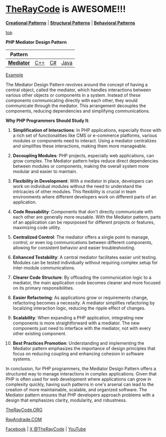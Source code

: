 # [TheRayCode](../../../README.md) is AWESOME!!!

**[Creational Patterns](../../Creational/README.md)** | **[Structural Patterns](../../Structural/README.md)** | **[Behavioral Patterns](../README.md)**

[top](../README.md)

**PHP Mediator Design Pattern**

|Pattern|   |   |   |
|---|---|---|---|
| [**Mediator**](README.md) | [C++](../../../CPP/Behavioral/Mediator/README.md) | [C#](../../../Csharp/Behavioral/Mediator/README.md) | [Java](../../../Java/Behavioral/Mediator/README.md) |

[Example](Example/README.md) 

The Mediator Design Pattern revolves around the concept of having a central object, called the mediator, which handles interactions between various other objects or components in a system. Instead of these components communicating directly with each other, they would communicate through the mediator. This arrangement decouples the components, reducing dependencies and simplifying communications.

**Why PHP Programmers Should Study It**:

1. **Simplification of Interactions**: In PHP applications, especially those with a rich set of functionalities like CMS or e-commerce platforms, various modules or components need to interact. Using a mediator centralizes and simplifies these interactions, making them more manageable.

2. **Decoupling Modules**: PHP projects, especially web applications, can grow complex. The Mediator pattern helps reduce direct dependencies between modules or components, making the overall system more modular and easier to maintain.

3. **Flexibility in Development**: With a mediator in place, developers can work on individual modules without the need to understand the intricacies of other modules. This flexibility is crucial in team environments where different developers work on different parts of an application.

4. **Code Reusability**: Components that don't directly communicate with each other are generally more reusable. With the Mediator pattern, parts of an application can be repurposed for different projects or features, maximizing code utility.

5. **Centralized Control**: The mediator offers a single point to manage, control, or even log communications between different components, allowing for consistent behavior and easier troubleshooting.

6. **Enhanced Testability**: A central mediator facilitates easier unit testing. Modules can be tested individually without requiring complex setup for inter-module communications.

7. **Clearer Code Structure**: By offloading the communication logic to a mediator, the main application code becomes cleaner and more focused on its primary responsibilities.

8. **Easier Refactoring**: As applications grow or requirements change, refactoring becomes a necessity. A mediator simplifies refactoring by localizing interaction logic, reducing the ripple effect of changes.

9. **Scalability**: When expanding a PHP application, integrating new components is more straightforward with a mediator. The new components just need to interface with the mediator, not with every other existing component.

10. **Best Practices Promotion**: Understanding and implementing the Mediator pattern emphasizes the importance of design principles that focus on reducing coupling and enhancing cohesion in software systems.

In conclusion, for PHP programmers, the Mediator Design Pattern offers a structured way to manage interactions in complex applications. Given that PHP is often used for web development where applications can grow in complexity quickly, having such patterns in one's arsenal can lead to the creation of more maintainable, scalable, and organized software. The Mediator pattern ensures that PHP developers approach problems with a design that emphasizes clarity, modularity, and robustness.

[TheRayCode.ORG](https://www.TheRayCode.org)

[RayAndrade.COM](https://www.RayAndrade.com)

[Facebook](https://www.facebook.com/TheRayCode/) | [X @TheRayCode](https://www.x.com/TheRayCode/) | [YouTube](https://www.youtube.com/TheRayCode/)
